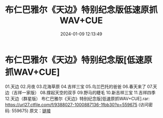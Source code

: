 ﻿---
title: 布仁巴雅尔《天边》特别纪念版低速原抓WAV+CUE
date: 2024-01-09 12:13:49
categories: 新碟专辑、稀有等精品
tags: 华语中文
---
# 布仁巴雅尔《天边》特别纪念版[低速原抓WAV+CUE]

01.天边
02.月夜
03.花海草原
04.吉祥三宝
05.乌兰巴托的爸爸
06.春天来了
07.天边（吉祥一家版）
08.撑起天空的双手
09.野马的睫毛
10.新吉祥三宝
11.吉祥四季
12.天边（群星版）
布仁巴雅尔《天边》特别纪念版[低速原抓WAV+CUE].rar: https://url27.ctfile.com/f/9388027-1000887136-1fbb30?p=559675
(访问密码: 559675)
原文：[链接](https://blog.sina.com.cn/s/blog_1647c7e760103145g.html)